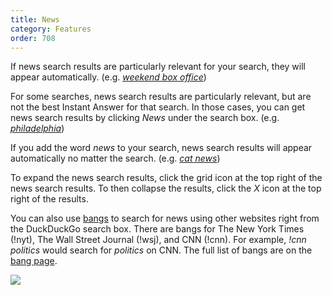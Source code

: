 ```yaml
---
title: News
category: Features
order: 708
---
```


<p>
    If news search results are particularly relevant for your search, they will
    appear automatically. (e.g.
    <a href="https://duckduckgo.com/?q=weekend+box+office"><em>weekend box office</em></a>)
</p>

<p>
    For some searches, news search results are particularly relevant, but are not
    the best Instant Answer for that search. In those cases, you can get news
    search results by clicking <em>News</em> under the search box. (e.g.
    <a href="https://duckduckgo.com/?q=philadelphia"><em>philadelphia</em></a>)
</p>

<p>
    If you add the word <em>news</em> to your search, news search results will
    appear automatically no matter the search. (e.g.
    <a href="https://duckduckgo.com/?q=cat+news"><em>cat news</em></a>)
</p>

<p>
    To expand the news search results, click the grid icon at the top right of the
    news search results. To then collapse the results, click the <em>X</em> icon
    at the top right of the results.
</p>

<p>
    You can also use <a href="https://duckduckgo.com/bang">bangs</a> to search for
    news using other websites right from the DuckDuckGo search box. There are
    bangs for The New York Times (!nyt), The Wall Street Journal (!wsj), and CNN
    (!cnn). For example, <em>!cnn politics</em> would search for
    <em>politics</em> on CNN. The full list of bangs are on the
    <a href="https://duckduckgo.com/bang">bang page</a>.
</p>

<img src="{{ site.baseurl }}/images/2207b1ad995926af41d5e366278f0f5c.png" />
